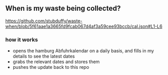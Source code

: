 ## When is my waste being collected?
  https://github.com/stubduffy/waste-when/blob/5f61aae1a3665fd9fcab067d4af3a59cee93bccb/cal.json#L1-L6
  
  ### how it works
  - opens the hamburg Abfuhrkalendar on a daily basis, and fills in my details to see the latest dates
  - grabs the relevant dates and stores them
  - pushes the update back to this repo
  
